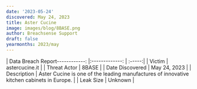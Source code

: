 ```yaml
---
date: '2023-05-24'
discovered: May 24, 2023
title: Aster Cucine
image: images/blog/8BASE.png
author: Breachsense Support
draft: false
yearmonths: 2023/may
---
```


| Data Breach Report------------:     |:-------------:    | :-----:|
| Victim      | astercucine.it      | 
| Threat Actor      | 8BASE      | 
| Date Discovered      | May 24, 2023      | 
| Description      | Aster Cucine is one of the leading manufactures of innovative kitchen cabinets in Europe.      | 
| Leak Size      | Unknown      | 


